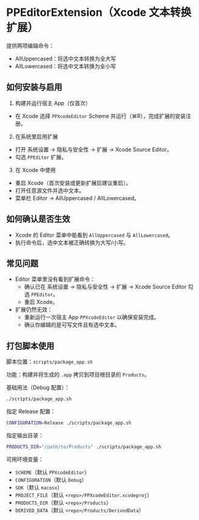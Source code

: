 PPEditorExtension（Xcode 文本转换扩展）
=====================================

提供两项编辑命令：
- AllUppercased：将选中文本转换为全大写
- AllLowercased：将选中文本转换为全小写


如何安装与启用
--------------
1) 构建并运行宿主 App（仅首次）
- 在 Xcode 选择 `PPXcodeEditor` Scheme 并运行（⌘R），完成扩展的安装注册。

2) 在系统里启用扩展
- 打开 系统设置 → 隐私与安全性 → 扩展 → Xcode Source Editor。
- 勾选 `PPEditor` 扩展。

3) 在 Xcode 中使用
- 重启 Xcode（首次安装或更新扩展后建议重启）。
- 打开任意源文件并选中文本。
- 菜单栏 Editor → AllUppercased / AllLowercased。


如何确认是否生效
----------------
- Xcode 的 Editor 菜单中能看到 `AllUppercased` 与 `AllLowercased`。
- 执行命令后，选中文本被正确转换为大写/小写。


常见问题
--------
- Editor 菜单里没有看到扩展命令：
  - 确认已在 系统设置 → 隐私与安全性 → 扩展 → Xcode Source Editor 勾选 `PPEditor`。
  - 重启 Xcode。
- 扩展仍然无效：
  - 重新运行一次宿主 App `PPXcodeEditor` 以确保安装完成。
  - 确认你编辑的是可写文件且有选中文本。



打包脚本使用
------------
脚本位置：`scripts/package_app.sh`

功能：构建并将生成的 `.app` 拷贝到项目根目录的 `Products`。

基础用法（Debug 配置）：
```bash
./scripts/package_app.sh
```

指定 Release 配置：
```bash
CONFIGURATION=Release ./scripts/package_app.sh
```

指定输出目录：
```bash
PRODUCTS_DIR="/path/to/Products" ./scripts/package_app.sh
```

可用环境变量：
- `SCHEME`（默认 `PPXcodeEditor`）
- `CONFIGURATION`（默认 `Debug`）
- `SDK`（默认 `macosx`）
- `PROJECT_FILE`（默认 `<repo>/PPXcodeEditor.xcodeproj`）
- `PRODUCTS_DIR`（默认 `<repo>/Products`）
- `DERIVED_DATA`（默认 `<repo>/Products/DerivedData`）
